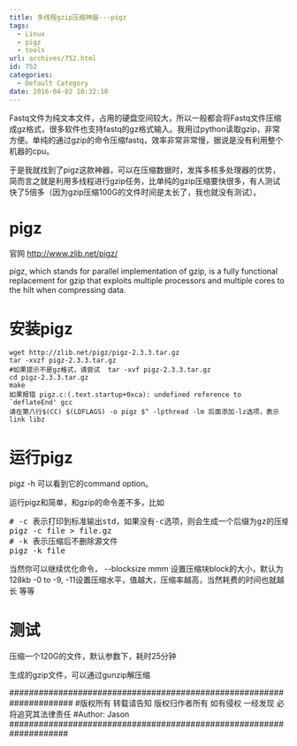 ```yaml
---
title: 多线程gzip压缩神器---pigz
tags:
  - Linux
  - pigz
  - tools
url: archives/752.html
id: 752
categories:
  - Default Category
date: 2016-04-02 10:32:10
---
```


Fastq文件为纯文本文件，占用的硬盘空间较大，所以一般都会将Fastq文件压缩成gz格式，很多软件也支持fastq的gz格式输入。我用过python读取gzip，非常方便。单纯的通过gzip的命令压缩fastq，效率非常非常慢，据说是没有利用整个机器的cpu。

于是我就找到了pigz这款神器，可以在压缩数据时，发挥多核多处理器的优势，简而言之就是利用多线程进行gzip任务，比单纯的gzip压缩要快很多，有人测试快了5倍多（因为gzip压缩100G的文件时间是太长了，我也就没有测试）。

# pigz

官网  http://www.zlib.net/pigz/      

pigz, which stands for parallel implementation of gzip, is a fully functional replacement for gzip that exploits multiple processors and multiple cores to the hilt when compressing data.

# 安装pigz

```
wget http://zlib.net/pigz/pigz-2.3.3.tar.gz
tar -xvzf pigz-2.3.3.tar.gz
#如果提示不是gz格式，请尝试  tar -xvf pigz-2.3.3.tar.gz
cd pigz-2.3.3.tar.gz
make
如果报错 pigz.c:(.text.startup+0xca): undefined reference to `deflateEnd' gcc
请在第八行$(CC) $(LDFLAGS) -o pigz $^ -lpthread -lm 后面添加-lz选项，表示link libz
```




# 运行pigz

pigz -h 可以看到它的command option。

运行pigz和简单，和gzip的命令差不多，比如

<pre># -c 表示打印到标准输出std，如果没有-c选项，则会生成一个后缀为gz的压缩文件。
pigz -c file > file.gz
# -k 表示压缩后不删除源文件
pigz -k file</pre>  

<!--more-->

当然你可以继续优化命令，
--blocksize mmm 设置压缩块block的大小，默认为128kb
-0 to -9, -11设置压缩水平，值越大，压缩率越高，当然耗费的时间也就越长
等等

# 测试

压缩一个120G的文件，默认参数下，耗时25分钟

生成的gzip文件，可以通过gunzip解压缩

\#####################################################################
\#版权所有 转载请告知 版权归作者所有 如有侵权 一经发现 必将追究其法律责任
\#Author: Jason
\####################################################################